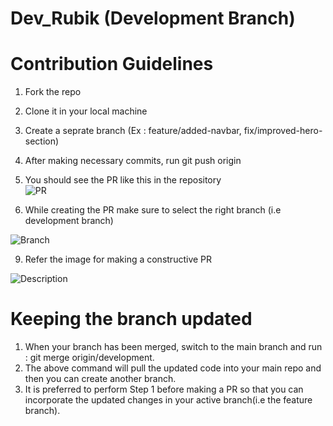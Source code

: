 # Dev_Rubik (Development Branch)

# Contribution Guidelines
1. Fork the repo
2. Clone it in your local machine
3. Create a seprate branch (Ex : feature/added-navbar, fix/improved-hero-section)
4. After making necessary commits, run git push origin <Name of your branch>  
5. You should see the PR like this in the repository  
![PR](https://github.com/user-attachments/assets/6d308e43-730f-4a5a-be77-f925503ee864)

7. While creating the PR make sure to select the right branch (i.e development branch)

![Branch](https://github.com/user-attachments/assets/e93cd5ce-3cd3-4615-bf80-67be588add2b)

  
9. Refer the image for making a constructive PR
    
![Description](https://github.com/user-attachments/assets/175681b7-528d-4a5b-acce-a22b239e35c8)  

# Keeping the branch updated
1. When your branch has been merged, switch to the main branch and run : git merge origin/development.
2. The above command will pull the updated code into your main repo and then you can create another branch.
3. It is preferred to perform Step 1 before making a PR so that you can incorporate the updated changes in your active branch(i.e the feature branch).
